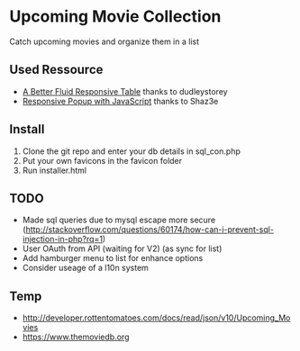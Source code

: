 # Upcoming Movie Collection
Catch upcoming movies and organize them in a list

## Used Ressource
* [A Better Fluid Responsive Table](http://codepen.io/dudleystorey/pen/Geprd) thanks to dudleystorey
* [Responsive Popup with JavaScript](http://codepen.io/Shaz3e/pen/jEZpJW) thanks to Shaz3e

## Install
1. Clone the git repo and enter your db details in sql_con.php
2. Put your own favicons in the favicon folder
3. Run installer.html

## TODO
* Made sql queries due to mysql escape more secure (http://stackoverflow.com/questions/60174/how-can-i-prevent-sql-injection-in-php?rq=1)
* User OAuth from API (waiting for V2) (as sync for list)
* Add hamburger menu to list for enhance options
* Consider useage of a l10n system

## Temp
* http://developer.rottentomatoes.com/docs/read/json/v10/Upcoming_Movies
* https://www.themoviedb.org
